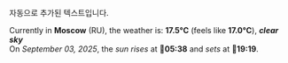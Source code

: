 
자동으로 추가된 텍스트입니다.

<!--START_SECTION:weather:moscow-->
Currently in **Moscow** (RU), the weather is: **17.5°C** (feels like **17.0°C**), ***clear sky***<br/>
On *September 03, 2025*, the *sun rises* at 🌅**05:38** and *sets* at 🌇**19:19**.
<!--END_SECTION:weather-->
